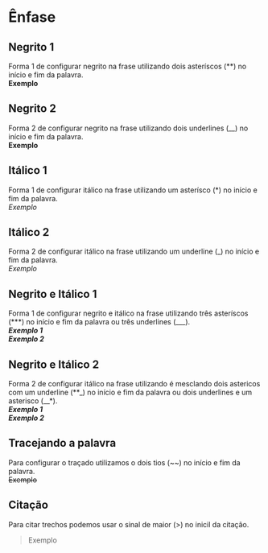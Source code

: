 # Ênfase

## Negrito 1

Forma 1 de configurar negrito na frase utilizando dois asteríscos (**) no início e fim da palavra.  
**Exemplo**
## Negrito 2

Forma 2 de configurar negrito na frase utilizando dois underlines (__) no início e fim da palavra.  
__Exemplo__
## Itálico 1

Forma 1 de configurar itálico na frase utilizando um asterísco (*) no início e fim da palavra.  
*Exemplo*
## Itálico 2

Forma 2 de configurar itálico na frase utilizando um underline (_) no início e fim da palavra.  
_Exemplo_
## Negrito e Itálico 1

Forma 1 de configurar negrito e itálico na frase utilizando três asteríscos (***) no início e fim da palavra ou três underlines (___).  
***Exemplo 1***  
___Exemplo 2___
## Negrito e Itálico 2

Forma 2 de configurar itálico na frase utilizando é mesclando dois astericos com um underline (**_) no início e fim da palavra ou dois underlines e um asterisco (__*).  
**_Exemplo 1_**  
__*Exemplo 2*__

## Tracejando a palavra
Para configurar o traçado utilizamos o dois tios (~~) no início e fim da palavra.  
~~Exemplo~~
## Citação
Para citar trechos podemos usar o sinal de maior (>) no inicil da citação.  
> Exemplo